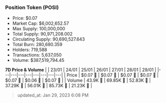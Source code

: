 
  ### Position Token (POSI)
  - Price: $0.07
  - Market Cap: $6,002,652.57
  - Max Supply: 100,000,000
  - Total Supply: 90,971,208.002
  - Circulating Supply: 90,690,527.643
  - Total Burn: 280,680.359
  - Holders: 719,588
  - Transactions: 5,637,050
  - Volume: $387,519,794.45

  **7D Price & Volume**
  | | 23&#x2F;01 | 24&#x2F;01 | 25&#x2F;01 | 26&#x2F;01 | 27&#x2F;01 | 28&#x2F;01 | 29&#x2F;01 |
  |---|---|---|---|---|---|---|---|
  | Price | $0.07 🚀 | $0.07 🔻 | $0.07 🔻 | $0.07 🔻 | $0.07 🔻 | $0.06 🔻 | $0.07 🚀 |
  | Volume | 43.9K 🔻 | 69.85K 🚀 | 52.83K 🔻 | 37.29K 🔻 | 56.01K 🚀 | 85.73K 🚀 | 21.23K 🔻 |

  > updated_at: Jan 29, 2023 6:08 PM
